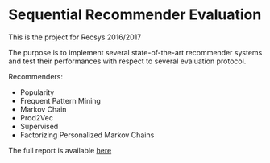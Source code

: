 # Sequential Recommender Evaluation #

This is the project for Recsys 2016/2017

The purpose is to implement several state-of-the-art recommender systems and test their performances with respect to several evaluation protocol.

Recommenders:
- Popularity
- Frequent Pattern Mining
- Markov Chain
- Prod2Vec
- Supervised
- Factorizing Personalized Markov Chains

The full report is available [here](report/acmsmall-sample.pdf)
